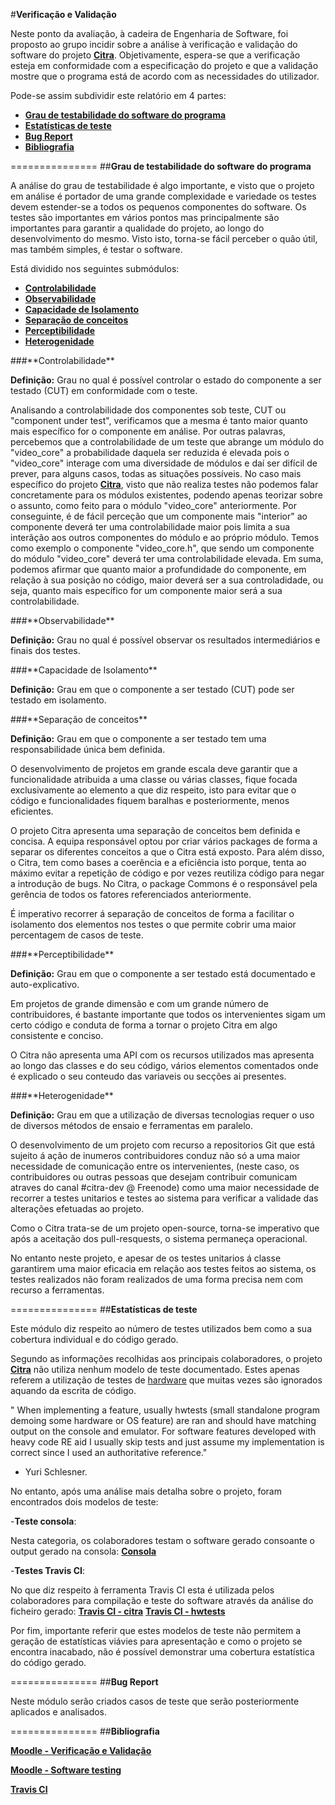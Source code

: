 #**Verificação e Validação**

Neste ponto da avaliação, à cadeira de Engenharia de Software, foi proposto ao grupo incidir sobre a análise à verificação e validação do software do projeto **[Citra](http://citra-emu.org/)**. Objetivamente, espera-se que a verificação esteja em conformidade com a especificação do projeto e que a validação mostre que o programa está de acordo com as necessidades do utilizador.

Pode-se assim subdividir este relatório em 4 partes:
- [**Grau de testabilidade do software do programa**](#modulo1)
- [**Estatísticas de teste**](#modulo2)
- [**Bug Report**](#modulo3)
- [**Bibliografia**](#modulo4)

===============
<a name="modulo1"/>
##**Grau de testabilidade do software do programa**

A análise do grau de testabilidade é algo importante, e visto que o projeto em análise é portador de uma grande complexidade e variedade os testes devem estender-se a todos os pequenos componentes do software. Os testes são importantes em vários pontos mas principalmente são importantes para garantir a qualidade do projeto, ao longo do desenvolvimento do mesmo.
Visto isto, torna-se fácil perceber o quão útil, mas também simples, é testar o software.

Está dividido nos seguintes submódulos:
- [**Controlabilidade**](#controlabilidade)
- [**Observabilidade**](#observabilidade)
- [**Capacidade de Isolamento**](#isolamento)
- [**Separação de conceitos**](#sep_conceitos)
- [**Perceptibilidade**](#perceptibilidade)
- [**Heterogenidade**](#heterogenidade)

<a name="controlabilidade"/>
###**Controlabilidade**

**Definição:** Grau no qual é possível controlar o estado do componente a ser testado (CUT) em conformidade com o teste.

Analisando a controlabilidade dos componentes sob teste, CUT ou "component under test", verificamos que a mesma é tanto maior quanto mais específico for o componente em análise. Por outras palavras, percebemos que a controlabilidade de um teste que abrange um módulo do "video_core" a probabilidade daquela ser reduzida é elevada pois o "video_core" interage com uma diversidade de módulos e daí ser difícil de prever, para alguns casos, todas as situações possíveis.
No caso mais específico do projeto **[Citra](http://citra-emu.org/)**, visto que não realiza testes não podemos falar concretamente para os módulos existentes, podendo apenas teorizar sobre o assunto, como feito para o módulo "video_core" anteriormente.
Por conseguinte, é de fácil perceção que um componente mais "interior" ao componente deverá ter uma controlabilidade maior pois limita a sua interãção aos outros componentes do módulo e ao próprio módulo. Temos como exemplo o componente "video_core.h", que sendo um componente do módulo "video_core" deverá ter uma controlabilidade elevada.
Em suma, podemos afirmar que quanto maior a profundidade do componente, em relação à sua posição no código, maior deverá ser a sua controladidade, ou seja, quanto mais específico for um componente maior será a sua controlabilidade.

<a name="observabilidade"/>
###**Observabilidade**

**Definição:** Grau no qual é possível observar os resultados intermediários e finais dos testes.

<a name="isolamento"/>
###**Capacidade de Isolamento**

**Definição:** Grau em que o componente a ser testado (CUT) pode ser testado em isolamento.

<a name="sep_conceitos"/>
###**Separação de conceitos**

**Definição:** Grau em que o componente a ser testado tem uma responsabilidade única bem definida.

O desenvolvimento de projetos em grande escala deve garantir que a funcionalidade atribuida a uma classe ou várias
classes, fique focada exclusivamente ao elemento a que diz respeito, isto para evitar que o código e funcionalidades
fiquem baralhas e posteriormente, menos eficientes.

O projeto Citra apresenta uma separação de conceitos bem definida e concisa. A equipa responsável optou por
criar vários packages de forma a separar os diferentes conceitos a que o Citra está exposto. Para além disso, 
o Citra, tem como bases a coerência e a eficiência isto porque, tenta ao máximo evitar a repetição de código e por vezes reutiliza
código para negar a introdução de bugs.
No Citra, o package Commons é o responsável pela gerência de todos os fatores referenciados anteriormente.

É imperativo recorrer á separação de conceitos de forma a facilitar o isolamento dos elementos nos testes o que 
permite cobrir uma maior percentagem de casos de teste.

<a name="perceptibilidade"/>
###**Perceptibilidade** 

**Definição:** Grau em que o componente a ser testado está documentado e auto-explicativo.

Em projetos de grande dimensão e com um grande número de contribuidores, é bastante importante que todos os intervenientes
sigam um certo código e conduta de forma a tornar o projeto Citra em algo consistente e conciso.

O Citra não apresenta uma API com os recursos utilizados mas apresenta ao longo das classes e do seu código,
vários elementos comentados onde é explicado o seu conteudo das variaveis ou secções ai presentes. 

<a name="heterogenidade"/>
###**Heterogenidade** 

**Definição:** Grau em que a utilização de diversas tecnologias requer o uso de diversos métodos de ensaio e ferramentas em paralelo.

O desenvolvimento de um projeto com recurso a repositorios Git que está sujeito á ação de inumeros
contribuidores conduz não só a uma maior necessidade de comunicação entre os intervenientes, (neste caso,
os contribuidores ou outras pessoas que desejam contribuir comunicam atraves do canal #citra-dev @ Freenode)
como uma maior necessidade de recorrer a testes unitarios e testes ao sistema para verificar a validade das
alterações efetuadas ao projeto. 

Como o Citra trata-se de um projeto open-source, torna-se imperativo que após a aceitação dos pull-resquests, o sistema permaneça operacional.
 
No entanto neste projeto, e apesar de os testes unitarios á classe garantirem uma maior eficacia em relação aos testes feitos
ao sistema, os testes realizados não foram realizados de uma forma precisa nem com recurso a ferramentas.


===============
<a name="modulo2"/>
##**Estatísticas de teste**

Este módulo diz respeito ao número de testes utilizados bem como a sua cobertura individual e do código gerado.

Segundo as informações recolhidas aos principais colaboradores, o projeto **[Citra](http://citra-emu.org/)** não utiliza nenhum modelo de teste documentado. Estes apenas referem a utilização de testes de [hardware](https://github.com/citra-emu/hwtests) que muitas vezes são ignorados aquando da escrita de código.

" When implementing a feature, usually hwtests (small standalone program demoing some hardware or OS feature) are ran and should have matching output on the console and emulator. For software features developed with heavy code RE aid I usually skip tests and just assume my implementation is correct since I used an authoritative reference." 

 - Yuri Schlesner.

No entanto, após uma análise mais detalha sobre o projeto, foram encontrados dois modelos de teste:

-**Teste consola**:

Nesta categoria, os colaboradores testam o software gerado consoante o output gerado na consola: **[Consola](https://ci.appveyor.com/project/bunnei/citra/build/1.0.2169#L7)**

-**Testes Travis CI**:

No que diz respeito à ferramenta Travis CI esta é utilizada pelos colaboradores para compilação e teste do software através da análise do ficheiro gerado:
**[Travis CI - citra](https://travis-ci.org/citra-emu/citra)** **[Travis CI - hwtests](https://travis-ci.org/citra-emu/hwtests)**

Por fim, importante referir que estes modelos de teste não permitem a geração de estatísticas viávies para apresentação e como o projeto se encontra inacabado, não é possível demonstrar uma cobertura estatística do código gerado.

===============
<a name="modulo3"/>
##**Bug Report**

Neste módulo serão criados casos de teste que serão posteriormente aplicados e analisados.


===============
<a name="modulo4"/>
##**Bibliografia**

**[Moodle - Verificação e Validação](http://moodle.up.pt/pluginfile.php/74998/mod_resource/content/2/ESOF-VV%20-%20Part%20I.pdf)**

**[Moodle - Software testing](http://moodle.up.pt/pluginfile.php/74998/mod_resource/content/2/ESOF-VV%20-%20Part%20I.pdf)**

**[Travis CI](https://en.wikipedia.org/wiki/Travis_CI)**
